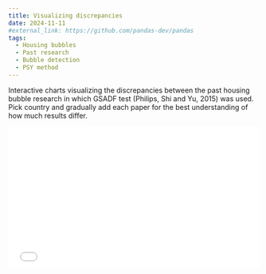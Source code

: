 ```yaml
---
title: Visualizing discrepancies
date: 2024-11-11
#external_link: https://github.com/pandas-dev/pandas
tags:
  - Housing bubbles
  - Past research
  - Bubble detection
  - PSY method
---
```


Interactive charts visualizing the discrepancies between the past housing bubble research in which GSADF test (Philips, Shi and Yu, 2015) was used. Pick country and gradually add each paper for the best understanding of how much results differ.

<div style="position: relative; padding-bottom: 56.25%; height: 0; overflow: hidden;">
  <iframe src="/uploads/interactive_chart.html" 
          style="position: absolute; top: 0; left: 0; width: 100%; height: 100%;" 
          frameborder="0"></iframe>
</div>
<!--more-->

